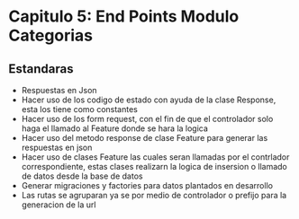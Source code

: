 # Capitulo 5: End Points Modulo Categorias

## Estandaras

* Respuestas en Json
* Hacer uso de los codigo de estado con ayuda de la clase Response, esta los tiene como constantes
* Hacer uso de los form request, con el fin de que el controlador solo haga el llamado al Feature donde se hara la logica
* Hacer uso del metodo response de clase Feature para generar las respuestas en json
* Hacer uso de clases Feature las cuales seran llamadas por el contrlador correspondiente, estas clases realizarn la logica de insersion o llamado de datos desde la base de datos
* Generar migraciones y factories para datos plantados en desarrollo
* Las rutas se agruparan ya se por medio de controlador o prefijo para la generacion de la url
